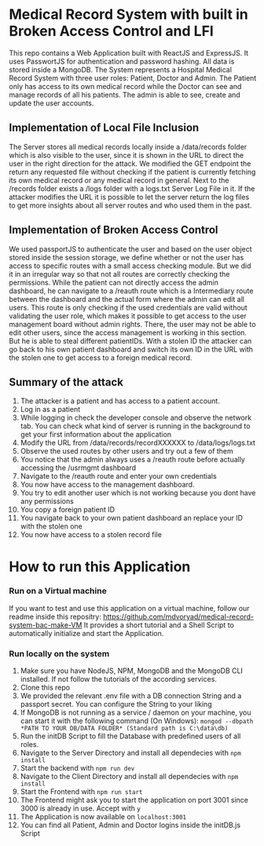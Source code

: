 # Medical Record System with built in Broken Access Control and LFI

This repo contains a Web Application built with ReactJS and ExpressJS. It uses PasswortJS for authentication and password hashing. All data is stored inside a MongoDB. The System represents a Hospital Medical Record System with three user roles: Patient, Doctor and Admin.
The Patient only has access to its own medical record while the Doctor can see and manage records of all his patients. The admin is able to see, create and update the user accounts.


## Implementation of Local File Inclusion
The Server stores all medical records locally inside a /data/records folder which is also visible to the user, since it is shown in the URL to direct the user in the right direction for the attack. We modified the GET endpoint the return any requested file without checking if the patient is currently fetching its own medical record or any medical record in general. Next to the /records folder exists a /logs folder with a logs.txt Server Log File in it. If the attacker modifies the URL it is possible to let the server return the log files to get more insights about all server routes and who used them in the past.

## Implementation of Broken Access Control
We used passportJS to authenticate the user and based on the user object stored inside the session storage, we define whether or not the user has access to specific routes with a small access checking module. But we did it in an irregular way so that not all routes are correctly checking the permissions. While the patient can not directly access the admin dashboard, he can navigate to a /reauth route which is a Intermediary route between the dashboard and the actual form where the admin can edit all users. This route is only checking if the used credentials are valid without validating the user role, which makes it possible to get access to the user management board without admin rights. There, the user may not be able to edit other users, since the access management is working in this section. But he is able to steal different patientIDs. With a stolen ID the attacker can go back to his own patient dashboard and switch its own ID in the URL with the stolen one to get access to a foreign medical record.

## Summary of the attack
1. The attacker is a patient and has access to a patient account.
2. Log in as a patient
3. While logging in check the developer console and observe the network tab. You can check what kind of server is running in the background to get your first information about the application
4. Modify the URL from /data/records/recordXXXXXX to /data/logs/logs.txt
5. Observe the used routes by other users and try out a few of them
6. You notice that the admin always uses a /reauth route before actually accessing the /usrmgmt dashboard
7. Navigate to the /reauth route and enter your own credentials
8. You now have access to the management dashboard. 
9. You try to edit another user which is not working because you dont have any permissions
10. You copy a foreign patient ID
11. You navigate back to your own patient dashboard an replace your ID with the stolen one
12. You now have access to a stolen record file

# How to run this Application
### Run on a Virtual machine
If you want to test and use this application on a virtual machine, follow our readme inside this repositry: https://github.com/mdvoryad/medical-record-system-bac-make-VM
It provides a short tutorial and a Shell Script to automatically initialize and start the Application.

### Run locally on the system

1. Make sure you have NodeJS, NPM, MongoDB and the MongoDB CLI installed. If not follow the tutorials of the according services.
2. Clone this repo
3. We provided the relevant .env file with a DB connection String and a passport secret. You can configure the String to your liking
4. If MongoDB is not running as a service / daemon on your machine, you can start it with the following command (On Windows): ```mongod --dbpath *PATH TO YOUR DB/DATA FOLDER* (Standard path is C:\data\db)```
5. Run the initDB Script to fill the Database with predefined users of all roles.
6. Navigate to the Server Directory and install all dependecies with ```npm install```
7. Start the backend with ```npm run dev```
8. Navigate to the Client Directory and install all dependecies with ```npm install```
9. Start the Frontend with ```npm run start```
10. The Frontend might ask you to start the application on port 3001 since 3000 is already in use. Accept with ```y```
11. The Application is now available on ```localhost:3001```
12. You can find all Patient, Admin and Doctor logins inside the initDB.js Script
